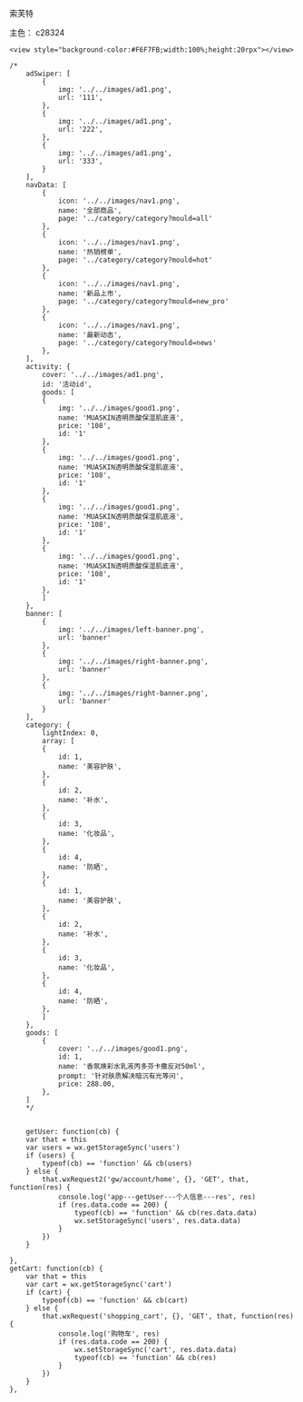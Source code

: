 索芙特

主色： c28324

    <view style="background-color:#F6F7FB;width:100%;height:20rpx"></view>


<!--     <view style="background-color:#F6F7FB;width:100%;height:20rpx"></view>
    <view class="banner">
        <view class="left-banner" bindtap="clickBanner" data-url="{{banner[0].url}}">
            <image src="{{banner[0].img}}"></image>
        </view>
        <view class="right-banner">
            <image src="{{banner[1].img}}" bindtap="clickBanner" data-url="{{banner[1].url}}"></image>
            <image src="{{banner[2].img}}" bindtap="clickBanner" data-url="{{banner[2].url}}"></image>
        </view>
    </view> -->
<!--     <view style="background-color:#F6F7FB;width:100%;height:20rpx"></view>
    <template is="activity" data="{{activity}}" />
    <view style="background-color:#F6F7FB;width:100%;height:30rpx"></view>
    <template is="activity" data="{{activity}}" /> -->

    /*
        adSwiper: [
            {
                img: '../../images/ad1.png',
                url: '111',
            },
            {
                img: '../../images/ad1.png',
                url: '222',
            },
            {
                img: '../../images/ad1.png',
                url: '333',
            }
        ],
        navData: [
            {
                icon: '../../images/nav1.png',
                name: '全部商品',
                page: '../category/category?mould=all'
            },
            {
                icon: '../../images/nav1.png',
                name: '热销榜单',
                page: '../category/category?mould=hot'
            },
            {
                icon: '../../images/nav1.png',
                name: '新品上市',
                page: '../category/category?mould=new_pro'
            },
            {
                icon: '../../images/nav1.png',
                name: '最新动态',
                page: '../category/category?mould=news'
            },
        ],
        activity: {
            cover: '../../images/ad1.png',
            id: '活动id',
            goods: [
            {
                img: '../../images/good1.png',
                name: 'MUASKIN透明质酸保湿肌底液',
                price: '108',
                id: '1'
            },
            {
                img: '../../images/good1.png',
                name: 'MUASKIN透明质酸保湿肌底液',
                price: '108',
                id: '1'
            },
            {
                img: '../../images/good1.png',
                name: 'MUASKIN透明质酸保湿肌底液',
                price: '108',
                id: '1'
            },
            {
                img: '../../images/good1.png',
                name: 'MUASKIN透明质酸保湿肌底液',
                price: '108',
                id: '1'
            },
            ]
        },
        banner: [
            {
                img: '../../images/left-banner.png',
                url: 'banner'
            },
            {
                img: '../../images/right-banner.png',
                url: 'banner'
            },
            {
                img: '../../images/right-banner.png',
                url: 'banner'
            }
        ],
        category: {
            lightIndex: 0,
            array: [
            {
                id: 1,
                name: '美容护肤',
            },
            {
                id: 2,
                name: '补水',
            },
            {
                id: 3,
                name: '化妆品',
            },
            {
                id: 4,
                name: '防晒',
            },
            {
                id: 1,
                name: '美容护肤',
            },
            {
                id: 2,
                name: '补水',
            },
            {
                id: 3,
                name: '化妆品',
            },
            {
                id: 4,
                name: '防晒',
            },
            ]
        },
        goods: [
            {
                cover: '../../images/good1.png',
                id: 1,
                name: '香氛焕彩水乳液丙多芬卡撒反对50ml',
                prompt: '针对肤质解决暗沉有光等问',
                price: 288.00,
            },
        ]
        */


        getUser: function(cb) {
        var that = this
        var users = wx.getStorageSync('users')
        if (users) {
            typeof(cb) == 'function' && cb(users)
        } else {
            that.wxRequest2('gw/account/home', {}, 'GET', that, function(res) {
                console.log('app---getUser---个人信息---res', res)
                if (res.data.code == 200) {
                    typeof(cb) == 'function' && cb(res.data.data) 
                    wx.setStorageSync('users', res.data.data)
                }
            })
        }
        
    },
    getCart: function(cb) {
        var that = this
        var cart = wx.getStorageSync('cart')
        if (cart) {
            typeof(cb) == 'function' && cb(cart)
        } else {
            that.wxRequest('shopping_cart', {}, 'GET', that, function(res) {
                console.log('购物车', res)
                if (res.data.code == 200) {
                    wx.setStorageSync('cart', res.data.data)
                    typeof(cb) == 'function' && cb(res)
                }
            })
        }
    },